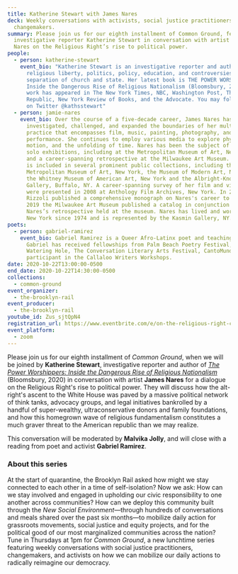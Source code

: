 ```yaml
---
title: Katherine Stewart with James Nares
deck: Weekly conversations with activists, social justice practitioners, and
  changemakers.
summary: Please join us for our eighth installment of Common Ground, featuring
  investigative reporter Katherine Stewart in conversation with artist James
  Nares on the Religious Right’s rise to political power.
people:
  - person: katherine-stewart
    event_bio: "Katherine Stewart is an investigative reporter and author who covers
      religious liberty, politics, policy, education, and controversies over the
      separation of church and state. Her latest book is THE POWER WORSHIPPERS:
      Inside the Dangerous Rise of Religious Nationalism (Bloomsbury, 2020). Her
      work has appeared in The New York Times, NBC, Washington Post, The New
      Republic, New York Review of Books, and the Advocate. You may follow her
      on Twitter @kathsstewart"
  - person: jamie-nares
    event_bio: Over the course of a five-decade career, James Nares has
      investigated, challenged, and expanded the boundaries of her multimedia
      practice that encompasses film, music, painting, photography, and
      performance. She continues to employ various media to explore physicality,
      motion, and the unfolding of time. Nares has been the subject of numerous
      solo exhibitions, including at the Metropolitan Museum of Art, New York,
      and a career-spanning retrospective at the Milwaukee Art Museum. Her work
      is included in several prominent public collections, including the
      Metropolitan Museum of Art, New York, the Museum of Modern Art, New York,
      the Whitney Museum of American Art, New York and the Albright-Knox
      Gallery, Buffalo, NY. A career-spanning survey of her film and video works
      were presented in 2008 at Anthology Film Archives, New York. In 2014,
      Rizzoli published a comprehensive monograph on Nares's career to date. In
      2019 the Milwaukee Art Museum published a catalog in conjunction with
      Nares’s retrospective held at the museum. Nares has lived and worked in
      New York since 1974 and is represented by the Kasmin Gallery, NY.
poets:
  - person: gabriel-ramirez
    event_bio: Gabriel Ramirez is a Queer Afro-Latinx poet and teaching artist.
      Gabriel has received fellowships from Palm Beach Poetry Festival, The
      Watering Hole, The Conversation Literary Arts Festival, CantoMundo and a
      participant in the Callaloo Writers Workshops.
date: 2020-10-22T13:00:00-0500
end_date: 2020-10-22T14:30:00-0500
collections:
  - common-ground
event_organizer:
  - the-brooklyn-rail
event_producer:
  - the-brooklyn-rail
youtube_id: Zus_sjtQpN4
registration_url: https://www.eventbrite.com/e/on-the-religious-right-common-ground-with-katherine-stewart-james-nares-tickets-125687579935
event_platform:
  - zoom
---
```

Please join us for our eighth installment of *Common Ground*, when we will be joined by **Katherine Stewart**, investigative reporter and author of *[The Power Worshippers: Inside the Dangerous Rise of Religious Nationalism ](https://www.bloomsbury.com/us/the-power-worshippers-9781635573435/)*(Bloomsbury, 2020) in conversation with artist **James Nares** for a dialogue on the Religious Right's rise to political power. They will discuss how the alt-right's ascent to the White House was paved by a massive political network of think tanks, advocacy groups, and legal initiatives bankrolled by a handful of super-wealthy, ultraconservative donors and family foundations, and how this homegrown wave of religious fundamentalism constitutes a much graver threat to the American republic than we may realize. 

This conversation will be moderated by **Malvika Jolly**, and will close with a reading from poet and activist **Gabriel Ramirez**. 

### **About this series**

At the start of quarantine, the Brooklyn Rail asked how might we stay connected to each other in a time of self-isolation? Now we ask: How can we stay involved and engaged in upholding our civic responsibility to one another across communities? How can we deploy this community built through the *New Social Environment*—through hundreds of conversations and meals shared over the past six months—to mobilize daily action for grassroots movements, social justice and equity projects, and for the political good of our most marginalized communities across the nation? Tune in Thursdays at 1pm for *Common Ground*, a new lunchtime series featuring weekly conversations with social justice practitioners, changemakers, and activists on how we can mobilize our daily actions to radically reimagine our democracy.